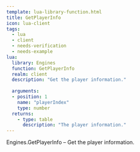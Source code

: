 ```yaml
---
template: lua-library-function.html
title: GetPlayerInfo
icon: lua-client
tags:
  - lua
  - client
  - needs-verification
  - needs-example
lua:
  library: Engines
  function: GetPlayerInfo
  realm: client
  description: "Get the player information."
  
  arguments:
  - position: 1
    name: "playerIndex"
    type: number
  returns:
    - type: table
      description: "The player information."
---
```


<div class="lua__search__keywords">
Engines.GetPlayerInfo &#x2013; Get the player information.
</div>
